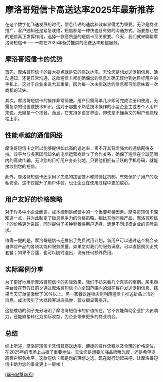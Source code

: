 # 摩洛哥短信卡高送达率2025年最新推荐

在这个数字化飞速发展的时代，信息传递的速度和效率显得尤为重要。无论是商业推广、客户通知还是紧急联络，短信都是一种快速且有效的沟通方式。而要想让您的短信真正发挥作用，选择一款高质量的短信卡至关重要。今天，我们就来聊聊摩洛哥短信卡——一款在2025年备受推崇的高送达率短信服务。

## 摩洛哥短信卡的优势

首先，摩洛哥短信卡的最大亮点就是它的高送达率。无论您是想发送促销信息、活动通知，还是日常沟通，这款短信卡都能确保您的信息准确无误地到达目标用户的手机上。这对于企业来说尤其重要，因为每一次未能送达的信息都可能意味着一次商机的流失。

其次，摩洛哥短信卡的操作非常简便。用户只需简单几步即可完成注册和使用，无需复杂的设置或技术知识。这对于那些不熟悉技术操作的小型企业主或者个人用户来说，无疑是一个福音。而且，它支持多语言界面，即使是不懂英文的用户也能轻松上手。

## 性能卓越的通信网络

摩洛哥短信卡之所以能够提供如此高的送达率，离不开其背后强大的通信网络支持。该平台与多家国际知名的电信运营商建立了合作关系，确保了短信在全球范围内的高效传输。无论您的目标用户身处何地，只要他们拥有活跃的手机号码，就能接收到您的短信。

此外，摩洛哥短信卡还采用了先进的加密技术和防骚扰机制，有效保护了用户的隐私安全。这不仅提升了用户体验，也让企业在使用过程中更加放心。

## 用户友好的价格策略

对于许多中小企业而言，成本控制是经营中的一个重要考量因素。摩洛哥短信卡深知这一点，并为此制定了极具竞争力的价格策略。相比其他同类产品，摩洛哥短信卡的价格更为亲民，同时提供了多种套餐供用户选择，满足不同规模企业的实际需求。

值得一提的是，摩洛哥短信卡还推出了免费试用计划，新用户可以通过这个机会亲自体验产品的各项功能和服务质量。如果您对我们的服务满意，可以直接购买正式套餐；如果不合适，也可以随时退出，没有任何额外费用。

## 实际案例分享

为了更好地展示摩洛哥短信卡的实际效果，我们不妨来看几个真实的案例。某电商平台曾在节假日前夕通过摩洛哥短信卡向全国范围内的潜在客户发送促销信息，结果当天订单量激增了30%以上。另一家餐饮连锁店则利用短信卡推送新品上市的消息，成功吸引了大批顾客进店品尝，营业额显著提升。

这些成功的例子充分证明了摩洛哥短信卡的价值所在。它不仅能帮助企业扩大影响力，还能直接转化为实际收益，为企业带来更多的商业机会。

## 总结

综上所述，摩洛哥短信卡凭借其高送达率、便捷的操作流程以及合理的价格定位，在2025年的市场上占据了重要地位。无论您是想要加强品牌曝光度，还是希望提高客户服务水平，这款短信卡都是您的理想之选。现在就行动起来吧，让摩洛哥短信卡助力您的事业更上一层楼！

[[購卡點擊聯系](https://t.me/s/SXDXQF)]